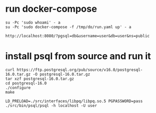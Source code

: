# run docker-compose

```
su -Pc 'sudo whoami' - a
su -Pc 'sudo docker-compose -f /tmp/do/run.yaml up' - a
```

```
http://localhost:8080/?pgsql=db&username=user&db=user&ns=public
```

# install psql from source and run it

```
curl https://ftp.postgresql.org/pub/source/v16.0/postgresql-16.0.tar.gz -O postgresql-16.0.tar.gz
tar xzf postgresql-16.0.tar.gz
cd postgresql-16.0
./configure
make
```

```
LD_PRELOAD=./src/interfaces/libpq/libpq.so.5 PGPASSWORD=pass ./src/bin/psql/psql -h localhost -U user
```
